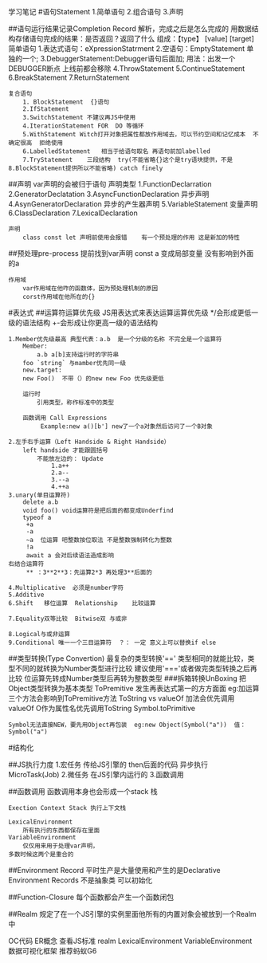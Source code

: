 学习笔记
#语句Statement
    1.简单语句
    2.组合语句
    3.声明

##语句运行结果记录Completion Record
        解析，完成之后是怎么完成的  用数据结构存储语句完成的结果：是否返回？返回了什么
    组成：【type】
          [value]
          [target]
    简单语句
        1.表达式语句：eXpressionStatrment
        2.空语句：EmptyStatement    单独的一个;
        3.DebuggerStatement:Debugger语句后面加;  用法：出发一个DEBUGGER断点 上线前都会移除
        4.ThrowStatement
        5.ContinueStatement
        6.BreakStatement
        7.ReturnStatement

    复合语句
        1. BlockStatement  {}语句
        2.IfStatement
        3.SwitchStatement 不建议再JS中使用
        4.IterationStatement FOR  DO 等循环
        5.WithStatement Witch打开对象把属性都放作用域去，可以节约空间和记忆成本  不确定很高  拒绝使用
        6.LabelledStatement   相当于给语句取名 再语句前加labelled
        7.TryStatement    三段结构  try(不能省略{}这个是try语块提供，不是8.BlockStatement提供所以不能省略) catch finely

##声明
    var声明的会被归于语句
    声明类型
        1.FunctionDeclarration
        2.GeneratorDeclatation
        3.AsyncFunctionDeclaration      异步声明
        4.AsynGeneratorDeclaration      异步的产生器声明
        5.VariableStatement   变量声明
        6.ClassDeclaration
        7.LexicalDeclaration

    声明
        class const let 声明前使用会报错    有一个预处理的作用 这是新加的特性
##预处理pre-process
    提前找到var声明
    const a 变成局部变量    没有影响到外面的a

    作用域
        var作用域在他咋的函数体，因为预处理机制的原因
        corst作用域在他所在的{}



#表达式
##运算符运算优先级
    JS用表达式来表达运算运算优先级
        */会形成更低一级的语法结构  +-会形成让你更高一级的语法结构

    1.Member优先级最高 典型代表：a.b  是一个分级的名称 不完全是一个运算符
        Member:
            a.b a[b]支持运行时的字符串
        foo `string` 与mamber优先同一级
        new.target:
        new Foo()  不带（）的new new Foo 优先级更低

        运行时
            引用类型，称作标准中的类型

        函数调用 Call Expressions
             Example:new a()[b'] new了一个a对象然后访问了一个B对象

    2.左手右手运算（Left Handside & Right Handside）
        left handside 才能跟圆括号
            不能放左边的： Update
                1.a++
                2.a--
                3.--a
                4.++a
    3.unary(单目运算符)
        delete a.b
        void foo() void运算符是把后面的都变成Underfind
        typeof a
         +a
         -a
         ~a  位运算 吧整数按位取法 不是整数强制转化为整数
         !a
         await a 会对后续语法造成影响
    右结合运算符
         ** ：3**2**3：先运算2*3 再处理3**后面的
            
    4.Multiplicative  必须是number字符
    5.Additive  
    6.Shift   移位运算  Relationship    比较运算
    
    7.Equality双等比较  Bitwise双 与或非

    8.Logical与或非运算
    9.Conditional 唯一一个三目运算符  ？： 一定 意义上可以替换if else

        
##类型转换(Type Convertion)
    最复杂的类型转换'=='
        类型相同的就能比较，类型不同的就转换为Number类型进行比较    建议使用'==='或者做完类型转换之后再比较
    位运算先转成Number类型后再转为整数类型
###拆箱转换UnBoxing
    把Object类型转换为基本类型
    ToPremitive 发生再表达式第一的方方面面 eg:加运算
         三个方法会影响到ToPremitive方法
         ToString vs valueOf 
            加法会优先调用valueOf
            O作为属性名优先调用ToString
         Symbol.toPrimitive

    Symbol无法直接NEW，要先用Object再包装  eg:new Object(Symbol("a"))  值：Symbol("a")

#结构化

##JS执行力度
    1.宏任务      传给JS引擎的
        then后面的代码 异步执行     MicroTask(Job)
    2.微任务      在JS引擎内运行的
    3.函数调用

##函数调用
    函数调用本身也会形成一个stack 栈

    Exection Context Stack 执行上下文栈

    LexicalEnvironment
        所有执行的东西都保存在里面
    VariableEnvironment  
        仅仅用来用于处理var声明，
    多数时候这两个是重合的

##Environment Record
    平时生产是大量使用和产生的是Declarative Environment Records 不是抽象类 可以初始化

##Function-Closure 每个函数都会产生一个函数闭包

##Realm
    规定了在一个JS引擎的实例里面他所有的内置对象会被放到一个Realm中

OC代码
ER概念
查看JS标准
realm
LexicalEnvironment
VariableEnvironment
数据可视化框架    推荐蚂蚁G6

